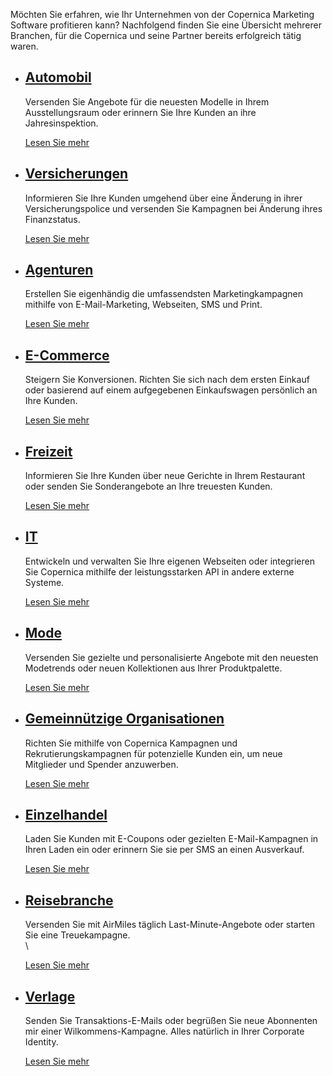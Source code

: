 Möchten Sie erfahren, wie Ihr Unternehmen von der Copernica Marketing
Software profitieren kann? Nachfolgend finden Sie eine Übersicht
mehrerer Branchen, für die Copernica und seine Partner bereits
erfolgreich tätig waren.

-   [Automobil](http://www.copernica.com/de/support/copernica-losungen-nach-branchen/copernica-und-automobil "Automobil-Lösungen")
    ------------------------------------------------------------------------------------------------------------------------------

    Versenden Sie Angebote für die neuesten Modelle in Ihrem
    Ausstellungsraum oder erinnern Sie Ihre Kunden an ihre
    Jahresinspektion.

    [Lesen Sie
    mehr](http://www.copernica.com/de/support/copernica-losungen-nach-branchen/copernica-und-automobil "Lesen Sie mehr über Automobil-Lösungen und Copernica")

-   [Versicherungen](http://www.copernica.com/de/support/copernica-losungen-nach-branchen/copernica-und-versicherungen "Versicherungen-Lösungen")
    ---------------------------------------------------------------------------------------------------------------------------------------------

    Informieren Sie Ihre Kunden umgehend über eine Änderung in ihrer
    Versicherungspolice und versenden Sie Kampagnen bei Änderung ihres
    Finanzstatus.

    [Lesen Sie
    mehr](http://www.copernica.com/de/support/copernica-losungen-nach-branchen/copernica-und-versicherungen "Lesen Sie mehr über Versicherungen-Lösungen und Copernica")

-   [Agenturen](http://www.copernica.com/de/support/copernica-losungen-nach-branchen/copernica-und-agenturen "Agenturen-Lösungen")
    ------------------------------------------------------------------------------------------------------------------------------

    Erstellen Sie eigenhändig die umfassendsten Marketingkampagnen
    mithilfe von E-Mail-Marketing, Webseiten, SMS und Print.

    [Lesen Sie
    mehr](http://www.copernica.com/de/support/copernica-losungen-nach-branchen/copernica-und-agenturen "Lesen Sie mehr über Communications & Marketing-Lösungen und Copernica")

-   [E-Commerce](http://www.copernica.com/de/support/copernica-losungen-nach-branchen/copernica-und-e-commerce "E-commerce-Lösungen")
    ---------------------------------------------------------------------------------------------------------------------------------

    Steigern Sie Konversionen. Richten Sie sich nach dem ersten Einkauf
    oder basierend auf einem aufgegebenen Einkaufswagen persönlich an
    Ihre Kunden.

    [Lesen Sie
    mehr](http://www.copernica.com/de/support/copernica-losungen-nach-branchen/copernica-und-e-commerce "Lesen Sie mehr über E-commerce-Lösungen und Copernica")

-   [Freizeit](http://www.copernica.com/de/support/copernica-losungen-nach-branchen/copernica-und-freizeit "Freizeit-Lösungen")
    ---------------------------------------------------------------------------------------------------------------------------

    Informieren Sie Ihre Kunden über neue Gerichte in Ihrem Restaurant
    oder senden Sie Sonderangebote an Ihre treuesten Kunden.

    [Lesen Sie
    mehr](http://www.copernica.com/de/support/copernica-losungen-nach-branchen/copernica-und-freizeit "Lesen Sie mehr über Freizeit-Lösungen und Copernica")

-   [IT](http://www.copernica.com/de/support/copernica-losungen-nach-branchen/copernica-und-it-branche "IT-Lösungen")
    -----------------------------------------------------------------------------------------------------------------

    Entwickeln und verwalten Sie Ihre eigenen Webseiten oder integrieren
    Sie Copernica mithilfe der leistungsstarken API in andere externe
    Systeme.

    [Lesen Sie
    mehr](http://www.copernica.com/de/support/copernica-losungen-nach-branchen/copernica-und-it-branche "Lesen Sie mehr über IT-Lösungen und Copernica")

-   [Mode](http://www.copernica.com/de/support/copernica-losungen-nach-branchen/copernica-und-bereich-beauty-fashion "Mode-Lösungen")
    ---------------------------------------------------------------------------------------------------------------------------------

    Versenden Sie gezielte und personalisierte Angebote mit den neuesten
    Modetrends oder neuen Kollektionen aus Ihrer Produktpalette.

    [Lesen Sie
    mehr](http://www.copernica.com/de/support/copernica-losungen-nach-branchen/copernica-und-bereich-beauty-fashion "Lesen Sie mehr über Mode-Lösungen und Copernica")

-   [Gemeinnützige Organisationen](http://www.copernica.com/de/support/copernica-losungen-nach-branchen/copernica-und-gemeinnutzige-organisationen "Gemeinnützige Organisationen-Lösungen")
    ---------------------------------------------------------------------------------------------------------------------------------------------------------------------------------------

    Richten Sie mithilfe von Copernica Kampagnen und
    Rekrutierungskampagnen für potenzielle Kunden ein, um neue
    Mitglieder und Spender anzuwerben.

    [Lesen Sie
    mehr](http://www.copernica.com/de/support/copernica-losungen-nach-branchen/copernica-und-gemeinnutzige-organisationen "Lesen Sie mehr über Gemeinnützige Organisationen-Lösungen und Copernica")

-   [Einzelhandel](http://www.copernica.com/de/support/copernica-losungen-nach-branchen/copernica-und-einzelhandler "Einzelhandel-Lösungen")
    ----------------------------------------------------------------------------------------------------------------------------------------

    Laden Sie Kunden mit E-Coupons oder gezielten E-Mail-Kampagnen in
    Ihren Laden ein oder erinnern Sie sie per SMS an einen Ausverkauf.

    [Lesen Sie
    mehr](http://www.copernica.com/de/support/copernica-losungen-nach-branchen/copernica-und-einzelhandler "Lesen Sie mehr über Einzelhandel-Lösungen und Copernica")

-   [Reisebranche](http://www.copernica.com/de/support/copernica-losungen-nach-branchen/copernica-und-reisebranche "Reisebranche-Lösungen")
    ---------------------------------------------------------------------------------------------------------------------------------------

    Versenden Sie mit AirMiles täglich Last-Minute-Angebote oder starten
    Sie eine Treuekampagne.\
    \

    [Lesen Sie
    mehr](http://www.copernica.com/de/support/copernica-losungen-nach-branchen/copernica-und-reisebranche "Lesen Sie mehr über Reisebranche-Lösungen und Copernica")

-   [Verlage](http://www.copernica.com/de/support/copernica-losungen-nach-branchen/copernica-und-verlage "Herausgeber-Lösungen")
    ----------------------------------------------------------------------------------------------------------------------------

    Senden Sie Transaktions-E-Mails oder begrüßen Sie neue Abonnenten
    mir einer Wilkommens-Kampagne. Alles natürlich in Ihrer Corporate
    Identity.

    [Lesen Sie
    mehr](http://www.copernica.com/de/support/copernica-losungen-nach-branchen/copernica-und-verlage "Lesen Sie mehr über Herausgeber-Lösungen und Copernica")


